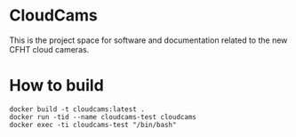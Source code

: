 # CloudCams

This is the project space for software and documentation related to the new CFHT cloud cameras.  


# How to build

```
docker build -t cloudcams:latest .
docker run -tid --name cloudcams-test cloudcams
docker exec -ti cloudcams-test "/bin/bash"
```